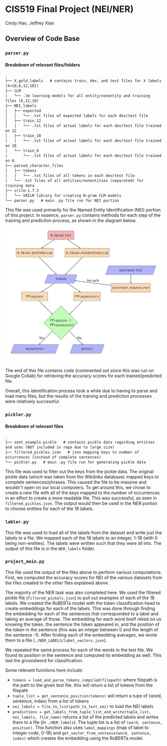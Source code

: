 # CIS519 Final Project (NEI/NER)

Cindy Hao, Jeffrey Xiao

## Overview of Code Base

### `parser.py`

#### Breakdown of relevant files/folders

```
.
├── X_gold_labels   # contains train, dev, and test files for X labels (X={0,6,12,18})
├── CLM
│   └── .lm learning models for all entity/nonentity and training files (6,12,18)
├── NEI_labels
│   ├── expected
│   │   └── .txt files of expected labels for each dev/test file
│   ├── train_12
│   │   └── .txt files of actual labels for each dev/test file trained on 12
│   ├── train_18
│   │   └── .txt files of actual labels for each dev/test file trained on 18
│   └── train_6
│       └── .txt files of actual labels for each dev/test file trained on 6
├── parsed_character_files
│   ├── tokens
│   │   └── .txt files of all tokens in each dev/test file
│   └── .txt files of all entities/nonentities (separated) for training data
├── srilm-1.7.3
│   └── SRILM library for creating N-gram CLM models
└── parser.py   # main .py file run for NEI portion
```

This file was used primarily for the Named Entity Identification (NEI) portion of this project. In essence, `parser.py` contains methods for each step of the training and prediction process, as shown in the diagram below.

![parser-process](images/parser-process.png)

The end of this file contains code (commented out since this was run on Google Collab) for retrieving the accuracy scores for each trained/predicted file.

Overall, this identification process took a while due to having to parse and load many files, but the results of the training and prediction processes were relatively successful.

### `pickler.py`

#### Breakdown of relevant files

```
.
├── sent_example.pickle   # contains pickle data regarding entities and uses (NOT included in repo due to large size)
├── filtered_pickles.json   # json mapping keys to number of occurrences (instead of complete sentences)
└── pickler.py   # main .py file run for generating pickle data
```

This file was used to filter out the keys from the pickle data. The original pickle data (which was taken from the Wikilinks database) mapped keys to complete sentences/phrases. This caused the file to be massive and wouldn't open on our local computers. To get around this, we chose to create a new file with all of the keys mapped to the number of occurrences in an effort to create a more readable file. This was successful, as seen in `filtered_pickles.json`. The output would then be used in the NER portion to choose entities for each of the 18 labels.

### `labler.py`

This file was used to load all of the labels from the dataset and write just the labels to a file. We mapped each of the 18 labels to an integer, 1-18 (with 0 being non-entities). The labels were written such that they were all ints. The output of this file is in the `NER_labels` folder. 

### `project_main.py`

This file used the output of the files above to perform various computations. First, we computed the accuracy scores for NEI of the various datasets from the files created in the other files explained above. 

The majority of the NER task was also completed here. We used the filtered pickle file (`filtered_pickels.json`) to pull out examples of each of the 18 labels. We created the RoBERTa model with the token classification head to create embeddings for each of the labels. This was done through finding the embedding for each of the sentences that corresponded to a label and taking an average of those. The embedding for each word itself relied on us knowing the token, the sentence the token appeared in, and the position of the token in the sentence (this was an integer between 0 and the length of the sentence -1). After finding each of the embedding averages, we wrote them to a file (`./NER_LABELS/label_vectors.json`). 

We repeated the same process for each of the words in the test file. We found its position in the sentence and computed its embedding as well. This laid the groundword for classification.

Some relevant functions here include:
*   `tokens = load_and_parse_tokens_compiled(filepath)` where filepath is the path to the given test file. this will return a list of tokens from the filepath
*   `tuple_list = get_sentence_position(tokens)` will return a tupe of (word, sentence, index) from a list of tokens
* `nei_labels = file_to_list(path_to_test_nei)` to load the NEI labels 
* `predictions = get_labels_from_tuple_list_and_write(tuple_list, nei_labels, file_name)` returns a list of the predicted labels and writes them to a file (in `./NER_labels`). The tuple list is a list of `(word, sentence, position)`. This function also uses `label_mappings` (map of label to integer code, 0-18) and `get_vector_from_sentence(word, sentence, index)` which creates the embedding using the RoBERTa model. 
